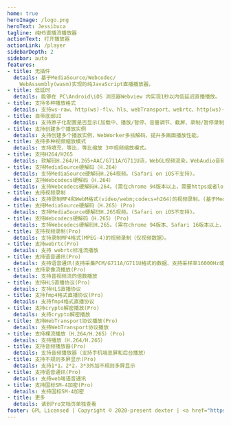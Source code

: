 ```yaml
---
home: true
heroImage: /logo.png
heroText: Jessibuca
tagline: 纯H5直播流播放器
actionText: 打开播放器
actionLink: /player
sidebarDepth: 2
sidebar: auto
features:
- title: 无插件
  details: 基于MediaSource/Webcodec/
    WebAssembly(wasm)实现的纯JavaScript直播播放器。
- title: 低延时
  details: 能够在 PC\Android\iOS 浏览器Webview 内实现1秒以内低延迟直播播放。
- title: 支持多种播放格式
  details: 支持ws-raw、http(ws)-flv、hls、webTransport、webrtc、http(ws)-fmp4、http(ws)-h264、http(ws)-h265多种播放格式。
- title: 自带底部UI
  details: 支持原子化配置是否显示(加载中、播放/暂停、音量调节、截屏、录制/暂停录制、全屏/取消全屏、流量显示)。
- title: 支持创建多个播放实例
  details: 支持创建多个播放实例，WebWorker多核解码，提升多画面播放性能。
- title: 支持多种视频缩放模式
  details: 支持填充，等比，等比缩放 3中视频缩放模式。
- title: 支持H264/H265
  details: 软解码H.264/H.265+AAC/G711A/G711U流，WebGL视频渲染，WebAudio音频播放。
- title: 支持MediaSource硬解码（H.264）
  details: 支持MediaSource硬解码H.264视频。(Safari on iOS不支持)。
- title: 支持Webcodecs硬解码（H.264）
  details: 支持Webcodecs硬解码H.264。(需在chrome 94版本以上，需要https或者localhost环境),支持在WebWorker中硬解码。
- title: 支持视频录制
  details: 支持录制MP4和WebM格式(video/webm;codecs=h264)的视频录制。(基于MediaRecorder),(MP4格式支持在IOS VLC播放器显示时长播放，Android VLC播放器无法显示时长播放，PC VLC播放器可以播放)。
- title: 支持MediaSource硬解码（H.265）(Pro)
  details: 支持MediaSource硬解码H.265视频。(Safari on iOS不支持)。
- title: 支持Webcodecs硬解码（H.265）(Pro)
  details: 支持Webcodecs硬解码H.265。(需在chrome 94版本、Safari 16版本以上，需要https或者localhost环境)。
- title: 支持视频录制(Pro)
  details: 支持录制MP4格式(MPEG-4)的视频录制（仅视频数据）。
- title: 支持webrtc(Pro)
  details: 支持 webrtc标准流播放
- title: 支持语音通讯(Pro)
  details: 支持语音通讯(支持采集PCM/G711A/G711U格式的数据、支持采样率16000Hz或8000Hz，采样精度32bits或者16bits，支持单通道或双通道)
- title: 支持录像流播放(Pro)
  details: 支持音视频流的倍数播放
- title: 支持HLS直播协议(Pro)
  details: 支持HLS直播协议
- title: 支持fmp4格式直播协议(Pro)
  details: 支持fmp4格式直播协议
- title: 支持crypto解密播放(Pro)
  details: 支持crypto解密播放
- title: 支持WebTransport协议播放(Pro)
  details: 支持WebTransport协议播放
- title: 支持裸流播放（H.264/H.265）(Pro)
  details: 支持播放（H.264/H.265）
- title: 支持音频播放器(Pro)
  details: 支持音频播放器（支持手机端息屏和后台播放）
- title: 支持不规则多屏显示(Pro)
  details: 支持1*1，2*2，3*3外加不规则多屏显示
- title: 支持语音通讯(Pro)
  details: 支持web端语音通讯
- title: 支持国标SM-4加密(Pro)
  details: 支持国标SM-4加密
- title: 更多
  details: 请到Pro文档页单独查看
footer: GPL Licensed | Copyright © 2020-present dexter | <a href="https://beian.miit.gov.cn" target="_blank">苏ICP备2023025807号-2</a >
---
```

